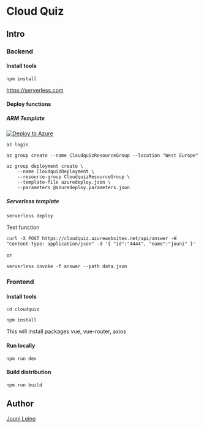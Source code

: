 # Cloud Quiz

## Intro



### Backend

#### Install tools

```
npm install
```

https://serverless.com



#### Deploy functions

##### ARM Template

<a href="https://portal.azure.com/#create/Microsoft.Template/uri/https://portal.azure.com/#create/Microsoft.Template/uri/https%3A%2F%2Fraw.githubusercontent.com%2Fjounile%2Fcloudquiz%2Fblob%2Fmaster%2Fazuredeploy.json" target="_blank">![Deploy to Azure](http://azuredeploy.net/deploybutton.png)</a>


```
az login
```

```
az group create --name CloudquizResourceGroup --location "West Europe"
```

```
az group deployment create \
    --name CloudquizDeployment \
    --resource-group CloudquizResourceGroup \
    --template-file azuredeploy.json \
    --parameters @azuredeploy.parameters.json
```


##### Serverless template

```
serverless deploy
```

Test function

```
curl -X POST https://cloudquiz.azurewebsites.net/api/answer -H "Content-Type: application/json" -d '{ "id":"4444", "name":"jouni" }' 
```
or
```
serverless invoke -f answer --path data.json
```

### Frontend

#### Install tools

```
cd cloudquiz

npm install
```
This will install packages vue, vue-router, axios

#### Run locally

```
npm run dev
```

#### Build distribution

```
npm run build
```





## Author

[Jouni Leino](https://github.com/jounile)
